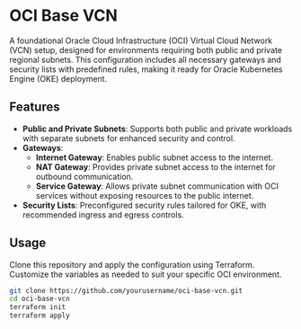 # OCI Base VCN

A foundational Oracle Cloud Infrastructure (OCI) Virtual Cloud Network (VCN) setup, designed for environments requiring both public and private regional subnets. This configuration includes all necessary gateways and security lists with predefined rules, making it ready for Oracle Kubernetes Engine (OKE) deployment.

## Features

- **Public and Private Subnets**: Supports both public and private workloads with separate subnets for enhanced security and control.
- **Gateways**:
  - **Internet Gateway**: Enables public subnet access to the internet.
  - **NAT Gateway**: Provides private subnet access to the internet for outbound communication.
  - **Service Gateway**: Allows private subnet communication with OCI services without exposing resources to the public internet.
- **Security Lists**: Preconfigured security rules tailored for OKE, with recommended ingress and egress controls.

## Usage

Clone this repository and apply the configuration using Terraform. Customize the variables as needed to suit your specific OCI environment.

```bash
git clone https://github.com/yourusername/oci-base-vcn.git
cd oci-base-vcn
terraform init
terraform apply
